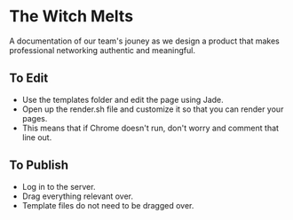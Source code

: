 The Witch Melts
==============
A documentation of our team's jouney as we design a product that makes professional networking authentic and meaningful.

To Edit
--------------
- Use the templates folder and edit the page using Jade.
- Open up the render.sh file and customize it so that you can render your pages.
- This means that if Chrome doesn't run, don't worry and comment that line out.

To Publish
--------------
- Log in to the server.
- Drag everything relevant over.
- Template files do not need to be dragged over.